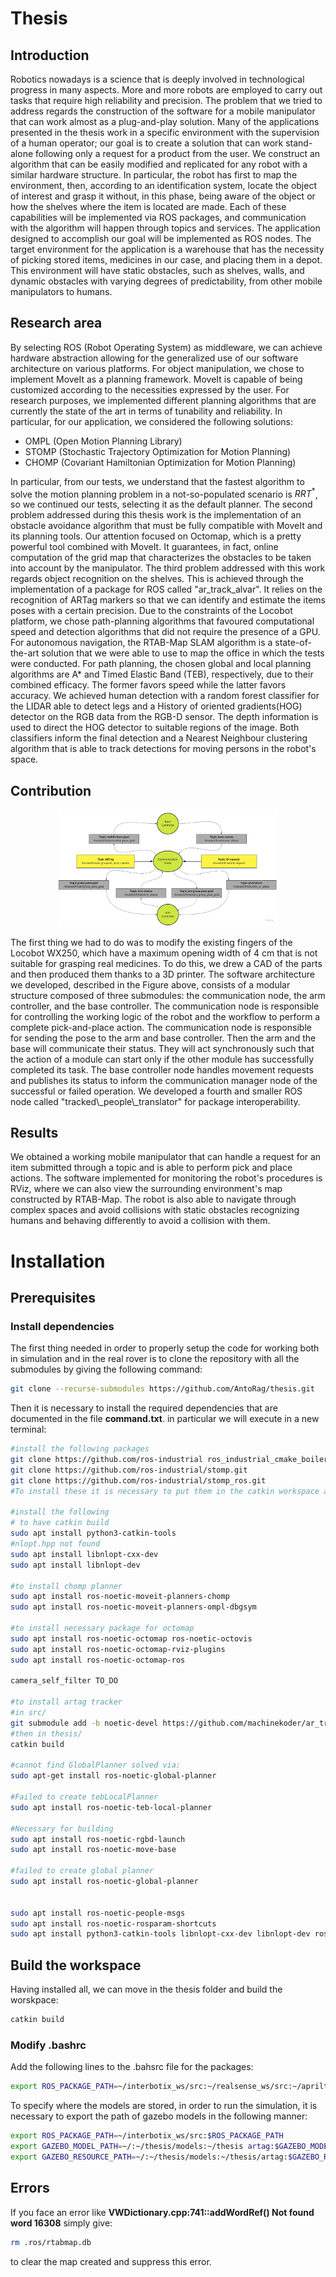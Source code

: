 # Thesis

## Introduction
Robotics nowadays is a science that is deeply involved in technological progress in many aspects. More and more robots are employed to carry out tasks that require high reliability and precision. The problem that we tried to address regards the construction of the software for a mobile manipulator that can work almost as a plug-and-play solution. Many of the applications presented in the thesis work in a specific environment with the supervision of a human operator; our goal is to create a solution that can work stand-alone following only a request for a product from the user. We construct an algorithm that can be easily modified and replicated for any robot with a similar hardware structure. In particular, the robot has first to map the environment, then, according to an identification system, locate the object of interest and grasp it without, in this phase, being aware of the object or how the shelves where the item is located are made. 
Each of these capabilities will be implemented via ROS packages, and communication with the algorithm will happen through topics and services. The application designed to accomplish our goal will be implemented as ROS nodes. The target environment for the application is a warehouse that has the necessity of picking stored items, medicines in our case, and placing them in a depot. This environment will have static obstacles, such as shelves, walls, and dynamic obstacles with varying degrees of predictability, from other mobile manipulators to humans.

## Research area 
By selecting ROS (Robot Operating System) as middleware, we can achieve hardware abstraction allowing for the generalized use of our software architecture on various platforms. For object manipulation, we chose to implement MoveIt as a planning framework. MoveIt is capable of being customized according to the necessities expressed by the user. For research purposes, we implemented different planning algorithms that are currently the state of the art in terms of tunability and reliability. In particular, for our application, we considered the following solutions:
- OMPL (Open Motion Planning Library)
- STOMP (Stochastic Trajectory Optimization for Motion Planning)
- CHOMP (Covariant Hamiltonian Optimization for Motion Planning)

In particular, from our tests, we understand that the fastest algorithm to solve the motion planning problem in a not-so-populated scenario is $RRT^{*}$, so we continued our tests, selecting it as the default planner.
The second problem addressed during this thesis work is the implementation of an obstacle avoidance algorithm that must be fully compatible with MoveIt and its planning tools. Our attention focused on Octomap, which is a pretty powerful tool combined with MoveIt. It guarantees, in fact, online computation of the grid map that characterizes the obstacles to be taken into account by the manipulator.
The third problem addressed with this work regards object recognition on the shelves. This is achieved through the implementation of a package for ROS called "ar_track_alvar". It relies on the recognition of ARTag markers so that we can identify and estimate the items poses with a certain precision.
Due to the constraints of the Locobot platform, we chose path-planning algorithms that favoured computational speed and detection algorithms that did not require the presence of a GPU. 
For autonomous navigation, the RTAB-Map SLAM algorithm is a state-of-the-art solution that we were able to use to map the office in which the tests were conducted.
For path planning, the chosen global and local planning algorithms are A* and Timed Elastic Band (TEB), respectively, due to their combined efficacy. The former favors speed while the latter favors accuracy. 
We achieved human detection with a random forest classifier for the LIDAR able to detect legs and a History of oriented gradients(HOG) detector on the RGB data from the RGB-D sensor. The depth information is used to direct the HOG detector to suitable regions of the image. Both classifiers inform the final detection and a Nearest Neighbour clustering algorithm that is able to track detections for moving persons in the robot's space. 

## Contribution

<p align="center">
    <img src="/Media/communication_structure.jpg" alt="Software structure mobile manipulator" style="height: 70%; width: 70%;"/>
</p>
The first thing we had to do was to modify the existing fingers of the Locobot WX250, which have a maximum opening width of 4 cm that is not suitable for grasping real medicines. To do this, we drew a CAD of the parts and then produced them thanks to a 3D printer.
The software architecture we developed, described in the Figure above, consists of a modular structure composed of three submodules: the communication node, the arm controller, and the base controller. The communication node is responsible for controlling the working logic of the robot and the workflow to perform a complete pick-and-place action.
The communication node is responsible for sending the pose to the arm and base controller. Then the arm and the base will communicate their status. They will act synchronously such that the action of a module can start only if the other module has successfully completed its task.
The base controller node handles movement requests and publishes its status to inform the communication manager node of the successful or failed operation.
We developed a fourth and smaller ROS node called "tracked\_people\_translator" for package interoperability. 

## Results

We obtained a working mobile manipulator that can handle a request for an item submitted through a topic and is able to perform pick and place actions. The software implemented for monitoring the robot's procedures is RViz, where we can also view the surrounding environment's map constructed by RTAB-Map. The robot is also able to navigate through complex spaces and avoid collisions with static obstacles recognizing humans and behaving differently to avoid a collision with them.

# Installation

## Prerequisites

### Install dependencies

The first thing needed in order to properly setup the code for working both in simulation and in the real rover is to clone the repository with all the submodules by giving the following command:

```bash
git clone --recurse-submodules https://github.com/AntoRag/thesis.git
```

Then it is necessary to install the required dependencies that are documented in the file **command.txt**. in particular we will execute in a new terminal:

```bash
#install the following packages
git clone https://github.com/ros-industrial ros_industrial_cmake_boilerplate.git
git clone https://github.com/ros-industrial/stomp.git
git clone https://github.com/ros-industrial/stomp_ros.git
#To install these it is necessary to put them in the catkin workspace and give "catkin build"

#install the following
# to have catkin build
sudo apt install python3-catkin-tools
#nlopt.hpp not found
sudo apt install libnlopt-cxx-dev
sudo apt install libnlopt-dev

#to install chomp planner
sudo apt install ros-noetic-moveit-planners-chomp
sudo apt install ros-noetic-moveit-planners-ompl-dbgsym

#to install necessary package for octomap
sudo apt install ros-noetic-octomap ros-noetic-octovis
sudo apt install ros-noetic-octomap-rviz-plugins
sudo apt install ros-noetic-octomap-ros

camera_self_filter TO_DO

#to install artag tracker
#in src/
git submodule add -b noetic-devel https://github.com/machinekoder/ar_track_alvar.git 
#then in thesis/
catkin build

#cannot find GlobalPlanner solved via:
sudo apt-get install ros-noetic-global-planner

#Failed to create tebLocalPlanner
sudo apt install ros-noetic-teb-local-planner

#Necessary for building
sudo apt install ros-noetic-rgbd-launch
sudo apt install ros-noetic-move-base

#failed to create global planner
sudo apt install ros-noetic-global-planner


sudo apt install ros-noetic-people-msgs
sudo apt install ros-noetic-rosparam-shortcuts
sudo apt install python3-catkin-tools libnlopt-cxx-dev libnlopt-dev ros-noetic-moveit-planners-chomp ros-noetic-moveit-planners-ompl-dbgsym ros-noetic-octomap ros-noetic-octovis ros-noetic-octomap-rviz-plugins ros-noetic-octomap-ros
```

## Build the workspace

Having installed all, we can move in the thesis folder and build the worskpace:

```bash
catkin build
 ```

### Modify .bashrc

Add the following lines to the .bahsrc file for the packages:

```bash
export ROS_PACKAGE_PATH=~/interbotix_ws/src:~/realsense_ws/src:~/apriltag_ws/src:$ROS_PACKAGE_PATH
 ```

To specify where the models are stored, in order to run the simulation, it is necessary to export the path of gazebo models in the following manner:

```bash
export ROS_PACKAGE_PATH=~/interbotix_ws/src:$ROS_PACKAGE_PATH
export GAZEBO_MODEL_PATH=~/:~/thesis/models:~/thesis artag:$GAZEBO_MODEL_PATH
export GAZEBO_RESOURCE_PATH=~/:~/thesis/models:~/thesis/artag:$GAZEBO_RESOURCE_PATH
```

## Errors

If you face an error like **VWDictionary.cpp:741::addWordRef() Not found word 16308** simply give:

```bash
rm .ros/rtabmap.db
```
to clear the map created and suppress this error.